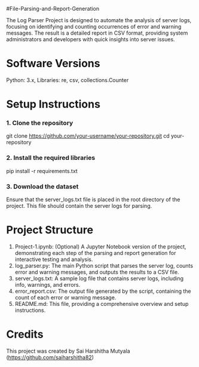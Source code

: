 #File-Parsing-and-Report-Generation

The Log Parser Project is designed to automate the analysis of server logs, focusing on identifying and counting occurrences of error and warning messages. The result is a detailed report in CSV format, providing system administrators and developers with quick insights into server issues.

# Software Versions
Python: 3.x, Libraries: re, csv, collections.Counter
# Setup Instructions
### 1. Clone the repository

   git clone https://github.com/your-username/your-repository.git
  cd your-repository

### 2. Install the required libraries

  pip install -r requirements.txt
   
### 3. Download the dataset

Ensure that the server_logs.txt file is placed in the root directory of the project. This file should contain the server logs for parsing.

# Project Structure

1. Project-1.ipynb: (Optional) A Jupyter Notebook version of the project, demonstrating each step of the parsing and report generation for interactive testing and analysis.
2. log_parser.py: The main Python script that parses the server log, counts error and warning messages, and outputs the results to a CSV file.
3. server_logs.txt: A sample log file that contains server logs, including info, warnings, and errors.
4. error_report.csv: The output file generated by the script, containing the count of each error or warning message.
5. README.md: This file, providing a comprehensive overview and setup instructions.

# Credits
This project was created by Sai Harshitha Mutyala (https://github.com/saiharshitha82) 
